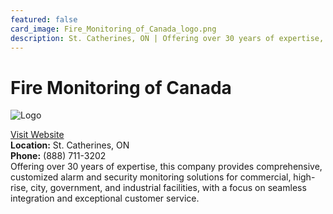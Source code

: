 ```yaml
---
featured: false
card_image: Fire_Monitoring_of_Canada_logo.png
description: St. Catherines, ON | Offering over 30 years of expertise, this company provides comprehensive, customized alarm and security monitoring solutions for commercial, high-rise, city, government, and industrial facilities, with a focus on seamless integration and exceptional customer service.
---
```


# Fire Monitoring of Canada
<img src="Fire_Monitoring_of_Canada_logo.png" alt="Logo" style="max-width: 200px; height: auto;">

<a href="https://www.fire-monitoring.com">Visit Website</a>  
**Location:** St. Catherines, ON  
**Phone:** (888) 711-3202 <br>
Offering over 30 years of expertise, this company provides comprehensive, customized alarm and security monitoring solutions for commercial, high-rise, city, government, and industrial facilities, with a focus on seamless integration and exceptional customer service.
